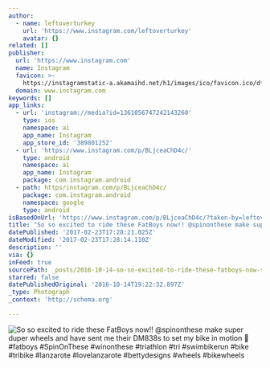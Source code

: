 ```yaml
---
author:
  - name: leftoverturkey
    url: 'https://www.instagram.com/leftoverturkey'
    avatar: {}
related: []
publisher:
  url: 'https://www.instagram.com'
  name: Instagram
  favicon: >-
    https://instagramstatic-a.akamaihd.net/h1/images/ico/favicon.ico/dfa85bb1fd63.ico
  domain: www.instagram.com
keywords: []
app_links:
  - url: 'instagram://media?id=1361056747242143260'
    type: ios
    namespace: ai
    app_name: Instagram
    app_store_id: '389801252'
  - url: 'https://www.instagram.com/p/BLjceaChD4c/'
    type: android
    namespace: ai
    app_name: Instagram
    package: com.instagram.android
  - path: https/instagram.com/p/BLjceaChD4c/
    package: com.instagram.android
    namespace: google
    type: android
isBasedOnUrl: 'https://www.instagram.com/p/BLjceaChD4c/?taken-by=leftoverturkey'
title: "So so excited to ride these FatBoys now!! @spinonthese make super duper wheels and have sent me their DM838s to set my bike in motion \uD83D\uDE0A #fatboys #SpinOnThese #winonthese #triathlon #tri #swimbikerun #bike #tribike #lanzarote #lovelanzarote #bettydesigns #wheels #bikewheels"
datePublished: '2017-02-23T17:28:21.025Z'
dateModified: '2017-02-23T17:28:14.110Z'
description: ''
via: {}
inFeed: true
sourcePath: _posts/2016-10-14-so-so-excited-to-ride-these-fatboys-now-spinonthese-make.md
starred: false
datePublishedOriginal: '2016-10-14T19:22:32.897Z'
_type: Photograph
_context: 'http://schema.org'

---
```

![So so excited to ride these FatBoys now!! @spinonthese make super duper wheels and have sent me their DM838s to set my bike in motion  #fatboys #SpinOnThese #winonthese #triathlon #tri #swimbikerun #bike #tribike #lanzarote #lovelanzarote #bettydesigns #wheels #bikewheels](https://scontent.cdninstagram.com/t51.2885-15/s640x640/sh0.08/e35/14705055_137795860017943_3255384931748020224_n.jpg?ig_cache_key=MTM2MTA1Njc0NzI0MjE0MzI2MA%3D%3D.2)